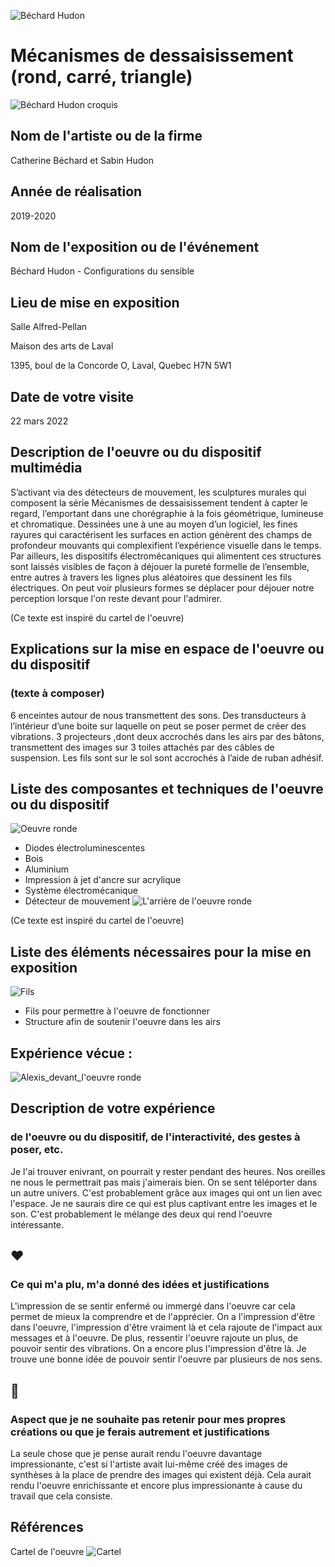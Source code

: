 ![Béchard Hudon](medias/rond_loin.jpg)

# Mécanismes de dessaisissement (rond, carré, triangle)

 ![Béchard Hudon croquis](croquis/croquiscomplet.png)

## Nom de l'artiste ou de la firme
Catherine Béchard et Sabin Hudon

## Année de réalisation
2019-2020 

## Nom de l'exposition ou de l'événement
Béchard Hudon - Configurations du sensible

## Lieu de mise en exposition
Salle Alfred-Pellan 

Maison des arts de Laval

1395, boul de la Concorde O, Laval, Quebec H7N 5W1

## Date de votre visite
22 mars 2022

## Description de l'oeuvre ou du dispositif multimédia 
S’activant via des détecteurs de mouvement, les sculptures murales qui composent la série Mécanismes de dessaisissement tendent à capter le regard, l’emportant dans une chorégraphie à la fois géométrique, lumineuse et chromatique. Dessinées une à une au moyen d’un logiciel, les fines rayures qui caractérisent les surfaces en action génèrent des champs de profondeur mouvants qui complexifient l’expérience visuelle dans le temps. Par ailleurs, les dispositifs électromécaniques qui alimentent ces structures sont laissés visibles de façon à déjouer la pureté formelle de l’ensemble, entre autres à travers les lignes plus aléatoires que dessinent les fils électriques. On peut voir plusieurs formes se déplacer pour déjouer notre perception lorsque l'on reste devant pour l'admirer.

(Ce texte est inspiré du cartel de l'oeuvre)


## Explications sur la mise en espace de l'oeuvre ou du dispositif 
### (texte à composer)
6 enceintes autour de nous transmettent des sons. 
Des transducteurs à l’intérieur d’une boite sur laquelle on peut se poser permet de créer des vibrations.
3 projecteurs ,dont deux accrochés dans les airs par des bâtons, transmettent des images 
sur 3 toiles attachés par des câbles de suspension. 
Les fils sont sur le sol sont accrochés à l’aide de ruban adhésif.

## Liste des composantes et techniques de l'oeuvre ou du dispositif 

![Oeuvre ronde](medias/rond.jpg)
- Diodes électroluminescentes
- Bois 
- Aluminium
- Impression à jet d'ancre sur acrylique
- Système électromécanique
- Détecteur de mouvement
![L'arrière de l'oeuvre ronde](medias/arriere.JPG)

(Ce texte est inspiré du cartel de l'oeuvre)


## Liste des éléments nécessaires pour la mise en exposition 

![Fils](medias/fil.jpg)
- Fils pour permettre à l'oeuvre de fonctionner
- Structure afin de soutenir l'oeuvre dans les airs

## Expérience vécue :
![Alexis_devant_l'oeuvre ronde](medias/autoportrait.jpg)

## Description de votre expérience 
### de l'oeuvre ou du dispositif, de l'interactivité, des gestes à poser, etc.
Je l'ai trouver enivrant, on pourrait y rester pendant des heures. Nos oreilles ne nous le permettrait pas mais j'aimerais bien. 
On se sent téléporter dans un autre univers. C'est probablement grâce aux images qui ont un lien avec l'espace. 
Je ne saurais dire ce qui est plus captivant entre les images et le son.
C'est probablement le mélange des deux qui rend l'oeuvre intéressante. 

## ❤️ 
### Ce qui m'a plu, m'a donné des idées et justifications
L'impression de se sentir enfermé ou immergé dans l'oeuvre car cela permet de mieux la comprendre et de l'apprécier.
On a l'impression d'être dans l'oeuvre, l'impression d'être vraiment là et cela rajoute de l'impact aux messages et à l'oeuvre.
De plus, ressentir l'oeuvre rajoute un plus, de pouvoir sentir des vibrations. On a encore plus l'impression d'être là.
Je trouve une bonne idée de pouvoir sentir l'oeuvre par plusieurs de nos sens.


## 🤔 
### Aspect que je ne souhaite pas retenir pour mes propres créations ou que je ferais autrement et justifications
La seule chose que je pense aurait rendu l'oeuvre davantage impressionante, c'est si l'artiste avait lui-même créé des images de synthèses 
à la place de prendre des images qui existent déjà. Cela aurait rendu l'oeuvre enrichissante et encore plus impressionante à cause du travail que cela consiste.


## Références
Cartel de l'oeuvre
![Cartel](medias/cartel_oeuvre.jpg)
